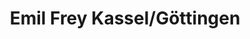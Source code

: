 ---
title: "Emil Frey Kassel/Göttingen"
url: /kassel/emil-frey-kassel-goettingen/
shop: Autohaus
---
